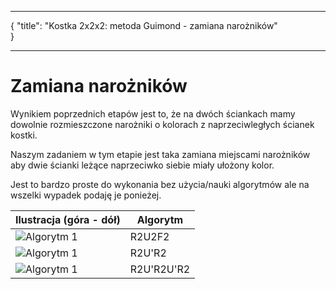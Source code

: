 ***
{
    "title": "Kostka 2x2x2: metoda Guimond - zamiana narożników"    
}
***
# Zamiana narożników

Wynikiem poprzednich etapów jest to, że na dwóch ściankach mamy dowolnie rozmieszczone narożniki o kolorach z naprzeciwległych ścianek kostki. 

Naszym zadaniem w tym etapie jest taka zamiana miejscami narożników aby dwie ścianki leżące naprzeciwko siebie miały ułożony kolor.

Jest to bardzo proste do wykonania bez użycia/nauki algorytmów ale na wszelki wypadek podaję je ponieżej.

| Ilustracja (góra - dół)                                   | Algorytm   |
| --------------------------------------------------------- | ---------- |
| ![Algorytm 1](%site.assets%/images/2x2x2/guimond/6_1.png) | R2U2F2     |
| ![Algorytm 1](%site.assets%/images/2x2x2/guimond/6_2.png) | R2U'R2     |
| ![Algorytm 1](%site.assets%/images/2x2x2/guimond/6_3.png) | R2U'R2U'R2 |